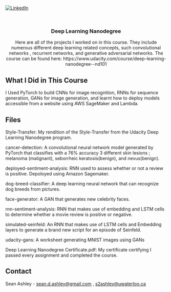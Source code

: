 <!--
*** Thanks for checking out the Best-README-Template. If you have a suggestion
*** that would make this better, please fork the repo and create a pull request
*** or simply open an issue with the tag "enhancement".
*** Thanks again! Now go create something AMAZING! :D
-->



<!-- PROJECT SHIELDS -->
<!--
*** I'm using markdown "reference style" links for readability.
*** Reference links are enclosed in brackets [ ] instead of parentheses ( ).
*** See the bottom of this document for the declaration of the reference variables
*** for contributors-url, forks-url, etc. This is an optional, concise syntax you may use.
*** https://www.markdownguide.org/basic-syntax/#reference-style-links
-->

[![LinkedIn][linkedin-shield]][linkedin-url]



<!-- PROJECT LOGO -->
<br />
  <h3 align="center">Deep Learning Nanodegree</h3>
  
  <p align="center">
    Here are all of the projects I worked on in this course. They include numerous different deep learning related concepts, such convolutional networks , recurrent networks, and generative adversarial networks. The course can be found here: https://www.udacity.com/course/deep-learning-nanodegree--nd101

<!-- ABOUT THE PROJECT -->
## What I Did in This Course
I Used PyTorch to build CNNs for image recognition, RNNs for sequence generation, GANs for image generation, and learnt how to deploy models accessible from a website using AWS SageMaker and Lambda.
 
## Files
  Style-Transfer: My rendition of the Style-Transfer from the Udacity Deep Learning Nanodegree program.
  
  cancer-detection: A convolutional neural network model generated by PyTorch that classifies with a 76% accuracy 3 different skin lesions ; melanoma (malignant), seborrheic keratosis(benign), and nevus(benign).
  
  deployed-sentiment-analysis: RNN used to assess whether or not a review is positive. Depoloyed using Amazon Sagemaker. 
  
  dog-breed-classifier: A deep learning neural network that can recognize dog breeds from pictures.
  
  face-generator: A GAN that generates new celebrity faces.
  
  rnn-sentiment-analysis: RNN that makes use of embedding and LSTM cells to determine whether a movie review is positive or negative.
  
  simulated-seinfeld: An RNN that makes use of LSTM cells and Embedding layers to generate a brand new script for an episode of Seinfeld. 
  
  udacity-gans: A worksheet generating MNIST images using GANs
  
  Deep Learning Nanodegree Certificate.pdf: My certificate certifying I passed every assignment and completed the course.

<!-- CONTACT -->
## Contact

Sean Ashley - sean.d.ashley@gmail.com , s2ashley@uwaterloo.ca






<!-- MARKDOWN LINKS & IMAGES -->
<!-- https://www.markdownguide.org/basic-syntax/#reference-style-links -->
[contributors-shield]: https://img.shields.io/github/contributors/othneildrew/Best-README-Template.svg?style=for-the-badge
[contributors-url]: https://github.com/othneildrew/Best-README-Template/graphs/contributors
[forks-shield]: https://img.shields.io/github/forks/othneildrew/Best-README-Template.svg?style=for-the-badge
[forks-url]: https://github.com/othneildrew/Best-README-Template/network/members
[stars-shield]: https://img.shields.io/github/stars/othneildrew/Best-README-Template.svg?style=for-the-badge
[stars-url]: https://github.com/othneildrew/Best-README-Template/stargazers
[issues-shield]: https://img.shields.io/github/issues/othneildrew/Best-README-Template.svg?style=for-the-badge
[issues-url]: https://github.com/othneildrew/Best-README-Template/issues
[license-shield]: https://img.shields.io/github/license/othneildrew/Best-README-Template.svg?style=for-the-badge
[license-url]: https://github.com/othneildrew/Best-README-Template/blob/master/LICENSE.txt
[linkedin-shield]: https://img.shields.io/badge/-LinkedIn-black.svg?style=for-the-badge&logo=linkedin&colorB=555
[linkedin-url]: https://www.linkedin.com/in/sean-ashley/
[product-screenshot]: images/screenshot.png
